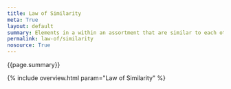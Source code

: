 ```yaml
---
title: Law of Similarity
meta: True
layout: default
summary: Elements in a within an assortment that are similar to each other are perceived as a group. This can be achieved by <a href="/gestalten-in-code/form">form</a>, <a href="/gestalten-in-code/color">color</a>, texture or even <a href="/gestalten-in-code/motion">motion</a>.  
permalink: law-of/similarity
nosource: True
---
```


<div class="hero">{{page.summary}}</div>

{% include overview.html param="Law of Similarity" %}
